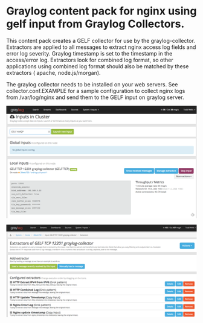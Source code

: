 # Graylog content pack for nginx using gelf input from Graylog Collectors.  

This content pack creates a GELF collector for use by the graylog-collector.  Extractors are applied to all messages to extract nginx access log fields and error log severity.  Graylog timestamp is set to the timestamp in the access/error log.  Extractors look for combined log format, so other applications using combined log format should also be matched by these extractors ( apache, node.js/morgan).

The graylog collector needs to be installed on your web servers.  See collector.conf.EXAMPLE for a sample configuration to collect nginx logs from /var/log/nginx and send them to the GELF input on graylog server.


![Screenshots](images/screenshot_gelf_12201_collector.png)

![Screenshots](images/screenshot_extractors.png)
